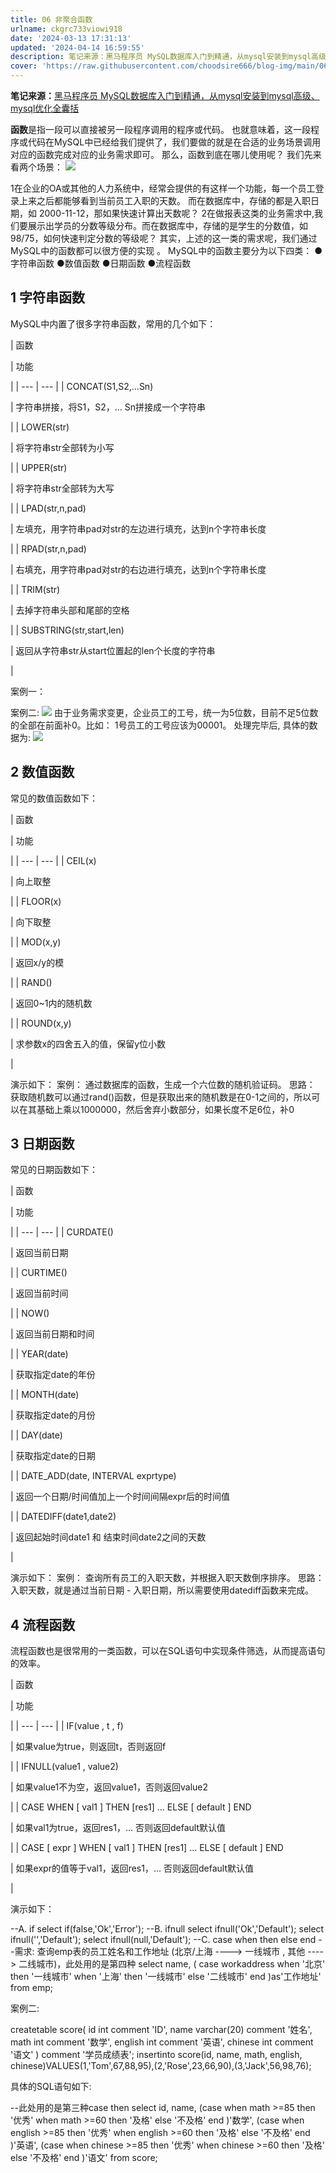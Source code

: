 ```yaml
---
title: 06 非聚合函数
urlname: ckgrc733viowi918
date: '2024-03-13 17:31:13'
updated: '2024-04-14 16:59:55'
description: 笔记来源：黑马程序员 MySQL数据库入门到精通，从mysql安装到mysql高级、mysql优化全囊括函数是指一段可以直接被另一段程序调用的程序或代码。 也就意味着，这一段程序或代码在MySQL中已经给我们提供了，我们要做的就是在合适的业务场景调用对应的函数完成对应的业务需求即可。 那么，函...
cover: 'https://raw.githubusercontent.com/choodsire666/blog-img/main/06 非聚合函数/cover.jpg'
---
```

**笔记来源：**[黑马程序员 MySQL数据库入门到精通，从mysql安装到mysql高级、mysql优化全囊括](https://www.bilibili.com/video/BV1Kr4y1i7ru/?spm_id_from=333.337.search-card.all.click&vd_source=e8046ccbdc793e09a75eb61fe8e84a30)

**函数**是指一段可以直接被另一段程序调用的程序或代码。 也就意味着，这一段程序或代码在MySQL中已经给我们提供了，我们要做的就是在合适的业务场景调用对应的函数完成对应的业务需求即可。 那么，函数到底在哪儿使用呢？ 我们先来看两个场景： 
![](https://www.yuque.com/api/filetransfer/images?url=https%3A%2F%2Fimg2022.cnblogs.com%2Fblog%2F2217415%2F202204%2F2217415-20220429205147411-421716071.png&sign=12311b9feef0dbd78d952a3d02f4bd8a9fad6f7bead72702510e5ef55ddadf1b#from=url&id=BqigM&originHeight=481&originWidth=1282&originalType=binary&ratio=1.2395833730697632&rotation=0&showTitle=false&status=done&style=none&title=)

1在企业的OA或其他的人力系统中，经常会提供的有这样一个功能，每一个员工登录上来之后都能够看到当前员工入职的天数。 而在数据库中，存储的都是入职日期，如 2000-11-12，那如果快速计算出天数呢？
2在做报表这类的业务需求中,我们要展示出学员的分数等级分布。而在数据库中，存储的是学生的分数值，如98/75，如何快速判定分数的等级呢？ 其实，上述的这一类的需求呢，我们通过MySQL中的函数都可以很方便的实现 。 MySQL中的函数主要分为以下四类：
●字符串函数
●数值函数
●日期函数
●流程函数

## **1 字符串函数**

MySQL中内置了很多字符串函数，常用的几个如下：

| 函数

 | 功能

 |
| --- | --- |
| CONCAT(S1,S2,...Sn)

 | 字符串拼接，将S1，S2，... Sn拼接成一个字符串

 |
| LOWER(str)

 | 将字符串str全部转为小写

 |
| UPPER(str)

 | 将字符串str全部转为大写

 |
| LPAD(str,n,pad)

 | 左填充，用字符串pad对str的左边进行填充，达到n个字符串长度

 |
| RPAD(str,n,pad)

 | 右填充，用字符串pad对str的右边进行填充，达到n个字符串长度

 |
| TRIM(str)

 | 去掉字符串头部和尾部的空格

 |
| SUBSTRING(str,start,len)

 | 返回从字符串str从start位置起的len个长度的字符串

 |

案例一：

案例二: 
![](https://www.yuque.com/api/filetransfer/images?url=https%3A%2F%2Fimg2022.cnblogs.com%2Fblog%2F2217415%2F202204%2F2217415-20220429205818690-1302034598.png&sign=1c3fcc46d60bbcdab15655f88437c740c5469b007818052a98ec53fd222d6dba#from=url&id=HdcZL&originHeight=586&originWidth=1302&originalType=binary&ratio=1.2395833730697632&rotation=0&showTitle=false&status=done&style=none&title=)
由于业务需求变更，企业员工的工号，统一为5位数，目前不足5位数的全部在前面补0。比如： 1号员工的工号应该为00001。
处理完毕后, 具体的数据为: 
![](https://www.yuque.com/api/filetransfer/images?url=https%3A%2F%2Fimg2022.cnblogs.com%2Fblog%2F2217415%2F202204%2F2217415-20220429205907690-1438702737.png&sign=320879fb71c8423d88fed3aa379932a27b753ccee32bd2cd2d857c12e102863a#from=url&id=SkFoW&originHeight=583&originWidth=1301&originalType=binary&ratio=1.2395833730697632&rotation=0&showTitle=false&status=done&style=none&title=)

## **2 数值函数**

常见的数值函数如下：

| 函数

 | 功能

 |
| --- | --- |
| CEIL(x)

 | 向上取整

 |
| FLOOR(x)

 | 向下取整

 |
| MOD(x,y)

 | 返回x/y的模

 |
| RAND()

 | 返回0~1内的随机数

 |
| ROUND(x,y)

 | 求参数x的四舍五入的值，保留y位小数

 |

演示如下：
案例： 通过数据库的函数，生成一个六位数的随机验证码。 思路： 获取随机数可以通过rand()函数，但是获取出来的随机数是在0-1之间的，所以可以在其基础上乘以1000000，然后舍弃小数部分，如果长度不足6位，补0

## **3 日期函数**

常见的日期函数如下：

| 函数

 | 功能

 |
| --- | --- |
| CURDATE()

 | 返回当前日期

 |
| CURTIME()

 | 返回当前时间

 |
| NOW()

 | 返回当前日期和时间

 |
| YEAR(date)

 | 获取指定date的年份

 |
| MONTH(date)

 | 获取指定date的月份

 |
| DAY(date)

 | 获取指定date的日期

 |
| DATE_ADD(date, INTERVAL exprtype)

 | 返回一个日期/时间值加上一个时间间隔expr后的时间值

 |
| DATEDIFF(date1,date2)

 | 返回起始时间date1 和 结束时间date2之间的天数

 |

演示如下：
案例： 查询所有员工的入职天数，并根据入职天数倒序排序。 思路： 入职天数，就是通过当前日期 - 入职日期，所以需要使用datediff函数来完成。

## **4 流程函数**

流程函数也是很常用的一类函数，可以在SQL语句中实现条件筛选，从而提高语句的效率。

| 函数

 | 功能

 |
| --- | --- |
| IF(value , t , f)

 | 如果value为true，则返回t，否则返回f

 |
| IFNULL(value1 , value2)

 | 如果value1不为空，返回value1，否则返回value2

 |
| CASE WHEN [ val1 ] THEN [res1] ... ELSE [ default ] END

 | 如果val1为true，返回res1，... 否则返回default默认值

 |
| CASE [ expr ] WHEN [ val1 ] THEN [res1] ... ELSE [ default ] END

 | 如果expr的值等于val1，返回res1，... 否则返回default默认值

 |

演示如下：

--A. if
select if(false,'Ok','Error');
--B. ifnull
select ifnull('Ok','Default');
select ifnull('','Default');
select ifnull(null,'Default');
--C. case when then else end
--需求: 查询emp表的员工姓名和工作地址 (北京/上海 ----> 一线城市 , 其他 ----> 二线城市)，此处用的是第四种
select
 name,
( case workaddress when '北京' then '一线城市' when '上海' then '一线城市'
 else '二线城市' end )as'工作地址'
from emp;

案例二:

createtable score(
 id int comment 'ID',
 name varchar(20) comment '姓名',
 math int comment '数学',
 english int comment '英语',
 chinese int comment '语文'
) comment '学员成绩表';
insertinto score(id, name, math, english, chinese)VALUES(1,'Tom',67,88,95),(2,'Rose',23,66,90),(3,'Jack',56,98,76);

具体的SQL语句如下:

--此处用的是第三种case then
select
 id,
 name,
(case when math >=85 then '优秀' when math >=60 then '及格' else '不及格' end )'数学',
(case when english >=85 then '优秀' when english >=60 then '及格' else '不及格' end )'英语',
(case when chinese >=85 then '优秀' when chinese >=60 then '及格' else '不及格' end )'语文'
from score;
